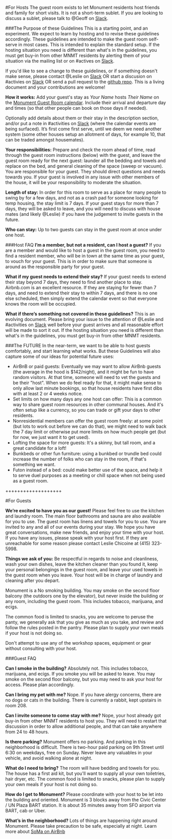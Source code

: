#For Hosts
The guest room exists to let Monument residents host friends and family for short visits. It is not a short-term sublet. If you are looking to discuss a sublet, please talk to @Geoff on [Slack](https://mnmt.slack.com).

###The Purpose of these Guidelines
This is a starting point, and an experiment. We expect to learn by hosting and to revise these guidelines accordingly. These guidelines are intended to make the guest room self-serve in most cases. This is intended to explain the standard setup. If the hosting situation you need is different than what's in the guidelines, you must get buy-in from other MNMT residents by alerting them of your situation via the mailing list or on #actives on [Slack](https://mnmt.slack.com). 

If you'd like to see a change to these guidelines, or if something doesn't make sense, please contact @Leslie on [Slack](https://mnmt.slack.com) OR start a discusion on #activies on [Slack](https://mnmt.slack.com) OR send a pull request to the [github repo](https://github.com/monumenthouse/admin). This is a living document and your contributions are welcome!

**How it works:** Add your guest's stay as *Your Name* hosts *Their Name* on the [Monument Guest Room calendar](https://calendar.google.com/calendar/embed?src=kfd48jdm1c3ftq857lela9sp6g%40group.calendar.google.com&ctz=America/Los_Angeles). Include their arrival and departure day and times (so that other people can book on those days if needed).

Optionally add details about them or their stay in the description section, and/or put a note in #activities on [Slack](https://mnmt.slack.com) (where the calendar events are being surfaced). It’s first come first serve, until we deem we need another system (some other houses setup an allotment of days, for example 10, that can be traded amongst housemates).  

**Your responsibilities:** Prepare and check the room ahead of time, read through the guest room instructions (below) with the guest, and leave the guest room ready for the next guest: launder all the bedding and towels and replace on the bed, and general cleaning of the space (sweep or vacuum). You are responsible for your guest. They should direct questions and needs towards you. If your guest is involved in any issue with other members of the house, it will be your responsibility to moderate the situation.
 
**Length of stay:** In order for this room to serve as a place for many people to swing by for a few days, and not as a crash pad for someone looking for temp housing, the stay limit is 7 days. If your guest stays for more than 7 days, they will be asked to leave, and you will need to discuss with house mates (and likely @Leslie) if you have the judgement to invite guests in the future.

**Who can stay:** Up to two guests can stay in the guest room at once under one host.

###Host FAQ
**I’m a member, but not a resident, can I host a guest?**
If you are a member and would like to host a guest in the guest room, you need to find a resident member, who will be in town at the same time as your guest, to vouch for your guest. This is in order to make sure that someone is around as the responsible party for your guest.

**What if my guest needs to extend their stay?**
If your guest needs to extend their stay beyond 7 days, they need to find another place to stay. Airbnb.com is an excellent resource. If they are staying for fewer than 7 days, and need to extend their stay to within 7 days, and there is no one else scheduled, then simply extend the calendar event so that everyone knows the room will be occupied.

**What if there’s something not covered in these guidelines?**
This is an evolving document. Please bring your issue to the attention of @Leslie and #activities on [Slack](https://mnmt.slack.com) well before your guest arrives and all reasonable effort will be made to sort it out. If the hosting situation you need is different than what's in the guidelines, you must get buy-in from other MNMT residents.

###The FUTURE
In the near-term, we want to be able to host guests comfortably, and start learning what works. But these Guidelines will also capture some of our ideas for potential future uses:
* AirBnB or paid guests: Eventually we may want to allow AirBnb guests (the average in the hood is $142/night), and it might be fun to have random visitors. At that time, someone will need to vet the guests and be their "host". When we do feel ready for that, it might make sense to only allow last minute bookings, so that house residents have first dibs with at least 2 or 4 weeks notice.
* Set limits on how many days any one host can offer: This is a common way to share guest room resources in other communal houses. And it's often setup like a currency, so you can trade or gift your days to other residents.
* Nonresidential members can offer the guest room freely: at some point (but lots to work out before we can do that), we might need to walk back the 7 day limit or otherwise put more limits on how much people get (but for now, we just want it to get used).
* Lofting the space for more guests: It's a skinny, but tall room, and a great candidate for a loft!
* Bunkbeds or other fun furniture: using a bunkbed or trundle bed could increase the number of folks who can stay in the room, if that's something we want.
* Futon instead of a bed: could make better use of the space, and help it to serve duel purposes as a meeting or chill space when not being used as a guest room.



+++++++++++++++++++


#For Guests

**We’re excited to have you as our guest!**
Please feel free to use the kitchen and laundry room. The main floor bathrooms and sauna are also available for you to use. The guest room has linens and towels for you to use. You are invited to any and all of our events during your stay. We hope you have great conversations, make new friends, and enjoy your time with your host. If you have any issues, please speak with your host first. If they are unreachable for some reason please contact Leslie Chicoine at (415) 323-5998.

**Things we ask of you:**
Be respectful in regards to noise and cleanliness, wash your own dishes, leave the kitchen cleaner than you found it, keep your personal belongings in the guest room, and leave your used towels in the guest room when you leave. Your host will be in charge of laundry and cleaning after you depart.

Monument is a No smoking building. You may smoke on the second floor balcony (the outdoors one by the elevator), but never inside the building or any room, including the guest room. This includes tobacco, marijuana, and ecigs.

The common food is limited to snacks, you are welcome to peruse the panty, we generally ask that you give as much as you take, and review and follow the rules posted in the pantry. Please plan to supply your own meals if your host is not doing so.

Don't attempt to use any of the workshop spaces, equipment or gear without consulting with your host.


###Guest FAQ

**Can I smoke in the building?**
Absolutely not. This includes tobacco, marijuana, and ecigs. If you smoke you will be asked to leave. You may smoke on the second floor balcony, but you may need to ask your host for access. Please plan accordingly.

**Can I bring my pet with me?**
Nope. If you have alergy concerns, there are no dogs or cats in the building. There is currently a rabbit, kept upstairs in room 208.

**Can I invite someone to come stay with me?**
Nope, your host already got buy-in from other MNMT residents to host you. They will need to restart that discussion in order to allow additional people, and that can take anywhere from 24 to 48 hours.

**Is there parking?** 
Monument offers no parking. And parking in this neighborhood is difficult. There is two-hour paid parking on 9th Street until 6:30 on weekdays, free on Sunday. Never leave any valuables in your vehicle, and avoid walking alone at night.

**What do I need to bring?**
The room will have bedding and towels for you. The house has a first aid kit, but you'll want to supply all your own toiletries, hair dryer, etc. The common food is limited to snacks, please plan to supply your own meals if your host is not doing so.

**How do I get to Monument?**
Please coordinate with your host to be let into the building and oriented. Monument is 3 blocks away from the Civic Center / UN Plaza BART station. It is about 35 minutes away from SFO airport via BART, cab or Uber.

**What’s in the neighborhood?**
Lots of things are happening right around Monument. Please take precaution to be safe, especially at night. Learn more about [SoMa on AirBnb](https://www.airbnb.com/locations/san-francisco/soma)
